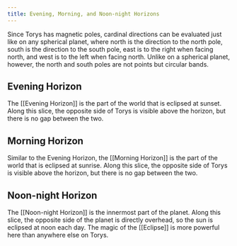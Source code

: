 ```yaml
---
title: Evening, Morning, and Noon-night Horizons
---
```


Since Torys has magnetic poles, cardinal directions can be evaluated just like on any spherical planet, where north is the direction to the north pole, south is the direction to the south pole, east is to the right when facing north, and west is to the left when facing north. Unlike on a spherical planet, however, the north and south poles are not points but circular bands.

## Evening Horizon

The [[Evening Horizon]] is the part of the world that is eclipsed at sunset. Along this slice, the opposite side of Torys is visible above the horizon, but there is no gap between the two.

## Morning Horizon

Similar to the Evening Horizon, the [[Morning Horizon]] is the part of the world that is eclipsed at sunrise. Along this slice, the opposite side of Torys is visible above the horizon, but there is no gap between the two.

## Noon-night Horizon

The [[Noon-night Horizon]] is the innermost part of the planet. Along this slice, the opposite side of the planet is directly overhead, so the sun is eclipsed at noon each day. The magic of the [[Eclipse]] is more powerful here than anywhere else on Torys.
